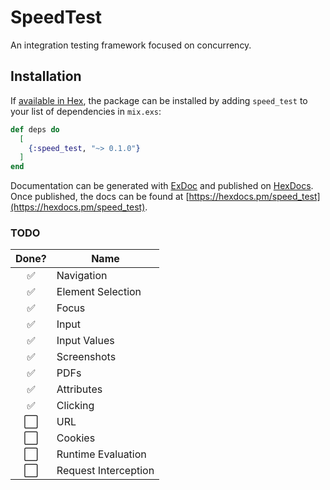 # SpeedTest

An integration testing framework focused on concurrency.

## Installation

If [available in Hex](https://hex.pm/docs/publish), the package can be installed
by adding `speed_test` to your list of dependencies in `mix.exs`:

```elixir
def deps do
  [
    {:speed_test, "~> 0.1.0"}
  ]
end
```

Documentation can be generated with [ExDoc](https://github.com/elixir-lang/ex_doc)
and published on [HexDocs](https://hexdocs.pm). Once published, the docs can
be found at [https://hexdocs.pm/speed_test](https://hexdocs.pm/speed_test).

### TODO
Done? | Name
:---:| ---
✅| Navigation
✅| Element Selection
✅| Focus
✅| Input
✅| Input Values
✅| Screenshots
✅| PDFs
✅| Attributes
✅| Clicking
⬜️| URL
⬜️| Cookies
⬜️| Runtime Evaluation
⬜️| Request Interception